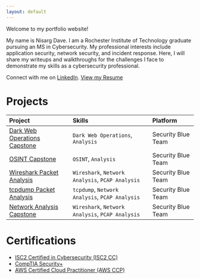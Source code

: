 ```yaml
---
layout: default
---
```


Welcome to my portfolio website!

My name is Nisarg Dave. I am a Rochester Institute of Technology graduate pursuing an MS in Cybersecurity. My professional interests include application security, network security, and incident response. Here, I will share my writeups and walkthroughs for the challenges I face to demonstrate my skills as a cybersecurity professional.

Connect with me on [LinkedIn](https://www.linkedin.com/in/nisargdave7324/).
[View my Resume](https://docs.google.com/document/d/1fKf0opZz1XZcIg2tymXtIaCDrS_91zek542ybPqB3aA/edit)

# Projects

| Project                                                                | Skills                                           | Platform           |
|:-----------------------------------------------------------------------|:-------------------------------------------------|:-------------------|
| [Dark Web Operations Capstone](./writeups/dark_web_op.html)            | `Dark Web Operations`, `Analysis`                | Security Blue Team |
| [OSINT Capstone](./writeups/osint_sbt.html)                            | `OSINT`, `Analysis`                              | Security Blue Team |
| [Wireshark Packet Analysis](./writeups/net_analysis_wireshark.html)    | `Wireshark`, `Network Analysis`, `PCAP Analysis` | Security Blue Team |
| [tcpdump Packet Analysis](./writeups/net_analysis_tcpdump.html)        | `tcpdump`, `Network Analysis`, `PCAP Analysis`   | Security Blue Team |
| [Network Analysis Capstone](./writeups/net_analysis_capstone_sbt.html) | `Wireshark`, `Network Analysis`, `PCAP Analysis` | Security Blue Team |

# Certifications

* [ISC2 Certified in Cybersecurity (ISC2 CC)](https://www.credly.com/badges/8fb10862-bca8-44dd-bc8e-31f77fe6521a/public_url)
* [CompTIA Security+](https://www.credly.com/badges/1f024111-56ec-40d3-9e8c-2d68d93a31f4/linked_in_profile)
* [AWS Certified Cloud Practitioner (AWS CCP)](https://www.credly.com/badges/8ef9dcd9-daa8-409f-b2c0-cb8529397a17/linked_in_profile)
